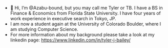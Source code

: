 - 👋 Hi, I’m @Azabu-bound, but you may call me Tyler or TB. I have a BS in Finance & Economics from Florida State University. I have four years of work experience in executive search in Tokyo, JP.
- I am now a student again at the University of Colorado Boulder, where I am studying Computer Science.
- For more information about my background please take a look at my linkedin page: https://www.linkedin.com/in/tyler-j-bailey/

<!---
Azabu-bound/Azabu-bound is a ✨ special ✨ repository because its `README.md` (this file) appears on your GitHub profile.
You can click the Preview link to take a look at your changes.
--->
